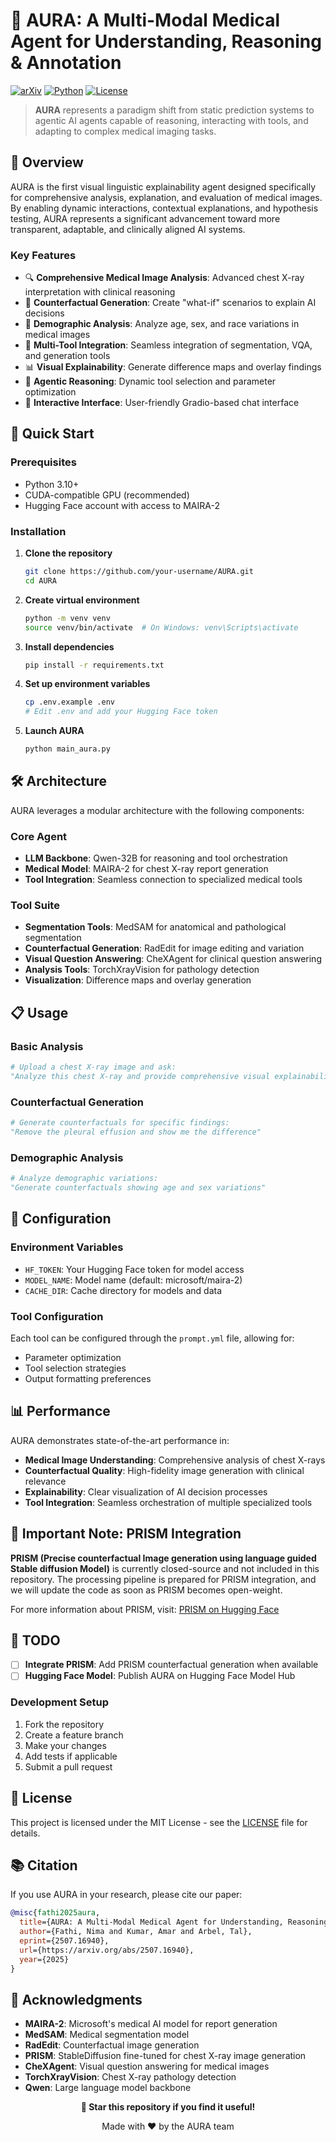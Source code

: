 # 🧠 AURA: A Multi-Modal Medical Agent for Understanding, Reasoning & Annotation

[![arXiv](https://img.shields.io/badge/arXiv-2507.16940-b31b1b.svg)](https://arxiv.org/abs/2507.16940)
[![Python](https://img.shields.io/badge/Python-3.10+-blue.svg)](https://python.org)
[![License](https://img.shields.io/badge/License-MIT-green.svg)](LICENSE)

> **AURA** represents a paradigm shift from static prediction systems to agentic AI agents capable of reasoning, interacting with tools, and adapting to complex medical imaging tasks.

## 🌟 Overview

AURA is the first visual linguistic explainability agent designed specifically for comprehensive analysis, explanation, and evaluation of medical images. By enabling dynamic interactions, contextual explanations, and hypothesis testing, AURA represents a significant advancement toward more transparent, adaptable, and clinically aligned AI systems.

### Key Features

- 🔍 **Comprehensive Medical Image Analysis**: Advanced chest X-ray interpretation with clinical reasoning
- 🎨 **Counterfactual Generation**: Create "what-if" scenarios to explain AI decisions
- 👥 **Demographic Analysis**: Analyze age, sex, and race variations in medical images
- 🧩 **Multi-Tool Integration**: Seamless integration of segmentation, VQA, and generation tools
- 📊 **Visual Explainability**: Generate difference maps and overlay findings
- 🤖 **Agentic Reasoning**: Dynamic tool selection and parameter optimization
- 💬 **Interactive Interface**: User-friendly Gradio-based chat interface

## 🚀 Quick Start

### Prerequisites

- Python 3.10+
- CUDA-compatible GPU (recommended)
- Hugging Face account with access to MAIRA-2

### Installation

1. **Clone the repository**
   ```bash
   git clone https://github.com/your-username/AURA.git
   cd AURA
   ```

2. **Create virtual environment**
   ```bash
   python -m venv venv
   source venv/bin/activate  # On Windows: venv\Scripts\activate
   ```

3. **Install dependencies**
   ```bash
   pip install -r requirements.txt
   ```

4. **Set up environment variables**
   ```bash
   cp .env.example .env
   # Edit .env and add your Hugging Face token
   ```

5. **Launch AURA**
   ```bash
   python main_aura.py
   ```

## 🛠️ Architecture

AURA leverages a modular architecture with the following components:

### Core Agent
- **LLM Backbone**: Qwen-32B for reasoning and tool orchestration
- **Medical Model**: MAIRA-2 for chest X-ray report generation
- **Tool Integration**: Seamless connection to specialized medical tools

### Tool Suite
- **Segmentation Tools**: MedSAM for anatomical and pathological segmentation
- **Counterfactual Generation**: RadEdit for image editing and variation
- **Visual Question Answering**: CheXAgent for clinical question answering
- **Analysis Tools**: TorchXrayVision for pathology detection
- **Visualization**: Difference maps and overlay generation

## 📋 Usage

### Basic Analysis
```python
# Upload a chest X-ray image and ask:
"Analyze this chest X-ray and provide comprehensive visual explainability analysis"
```

### Counterfactual Generation
```python
# Generate counterfactuals for specific findings:
"Remove the pleural effusion and show me the difference"
```

### Demographic Analysis
```python
# Analyze demographic variations:
"Generate counterfactuals showing age and sex variations"
```

## 🔧 Configuration

### Environment Variables
- `HF_TOKEN`: Your Hugging Face token for model access
- `MODEL_NAME`: Model name (default: microsoft/maira-2)
- `CACHE_DIR`: Cache directory for models and data

### Tool Configuration
Each tool can be configured through the `prompt.yml` file, allowing for:
- Parameter optimization
- Tool selection strategies
- Output formatting preferences

## 📊 Performance

AURA demonstrates state-of-the-art performance in:
- **Medical Image Understanding**: Comprehensive analysis of chest X-rays
- **Counterfactual Quality**: High-fidelity image generation with clinical relevance
- **Explainability**: Clear visualization of AI decision processes
- **Tool Integration**: Seamless orchestration of multiple specialized tools

## 🚧 Important Note: PRISM Integration

**PRISM (Precise counterfactual Image generation using language guided Stable diffusion Model)** is currently closed-source and not included in this repository. The processing pipeline is prepared for PRISM integration, and we will update the code as soon as PRISM becomes open-weight.

For more information about PRISM, visit: [PRISM on Hugging Face](https://huggingface.co/amar-kr/PRISM)

## 📝 TODO

- [ ] **Integrate PRISM**: Add PRISM counterfactual generation when available
- [ ] **Hugging Face Model**: Publish AURA on Hugging Face Model Hub

### Development Setup
1. Fork the repository
2. Create a feature branch
3. Make your changes
4. Add tests if applicable
5. Submit a pull request

## 📄 License

This project is licensed under the MIT License - see the [LICENSE](LICENSE) file for details.

## 📚 Citation

If you use AURA in your research, please cite our paper:

```bibtex
@misc{fathi2025aura,
  title={AURA: A Multi-Modal Medical Agent for Understanding, Reasoning & Annotation},
  author={Fathi, Nima and Kumar, Amar and Arbel, Tal},
  eprint={2507.16940},
  url={https://arxiv.org/abs/2507.16940},
  year={2025}
}
```

## 🙏 Acknowledgments

- **MAIRA-2**: Microsoft's medical AI model for report generation
- **MedSAM**: Medical segmentation model
- **RadEdit**: Counterfactual image generation
- **PRISM**: StableDiffusion fine-tuned for chest X-ray image generation
- **CheXAgent**: Visual question answering for medical images
- **TorchXrayVision**: Chest X-ray pathology detection
- **Qwen**: Large language model backbone

<div align="center">
  <p><strong>🌟 Star this repository if you find it useful!</strong></p>
  <p>Made with ❤️ by the AURA team</p>
</div>